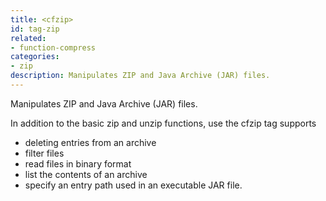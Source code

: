 ```yaml
---
title: <cfzip>
id: tag-zip
related:
- function-compress
categories:
- zip
description: Manipulates ZIP and Java Archive (JAR) files.
---
```


Manipulates ZIP and Java Archive (JAR) files.

In addition to the basic zip and unzip functions, use the cfzip tag supports 

- deleting entries from an archive
- filter files
- read files in binary format 
- list the contents of an archive 
- specify an entry path used in an executable JAR file.

